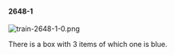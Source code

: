 #### 2648-1
![train-2648-1-0.png](https://github.com/lil-lab/nlvr/raw/master/nlvr/train/images/3/train-2648-1-0.png "train-2648-1-0.png")

There is a box with 3 items of which one is blue.